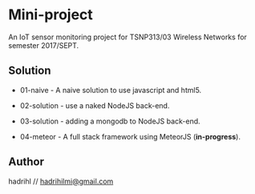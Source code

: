 Mini-project
============
An IoT sensor monitoring project for TSNP313/03 Wireless Networks for semester 2017/SEPT. 

Solution
--------
* 01-naive - A naive solution to use javascript and html5. 

* 02-solution - use a naked NodeJS back-end. 

* 03-solution - adding a mongodb to NodeJS back-end. 

* 04-meteor - A full stack framework using MeteorJS (**in-progress**).

Author
------
hadrihl // hadrihilmi@gmail.com